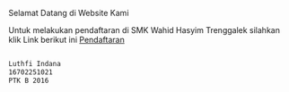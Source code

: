  Selamat Datang di Website Kami

Untuk melakukan pendaftaran di SMK Wahid Hasyim Trenggalek silahkan klik Link berikut ini
[Pendaftaran](https://indanaluthfi.github.io/)







```markdown

Luthfi Indana
16702251021
PTK B 2016

```
